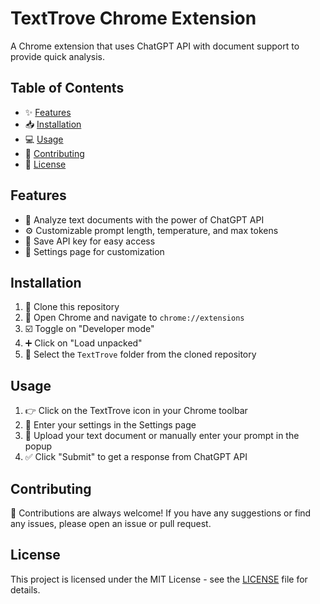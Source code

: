 # TextTrove Chrome Extension

A Chrome extension that uses ChatGPT API with document support to provide quick analysis.

## Table of Contents

- :sparkles: [Features](#features)
- :inbox_tray: [Installation](#installation)
- :computer: [Usage](#usage)
- :raised_hands: [Contributing](#contributing)
- :page_with_curl: [License](#license)

## Features

- :mag_right: Analyze text documents with the power of ChatGPT API
- :gear: Customizable prompt length, temperature, and max tokens
- :floppy_disk: Save API key for easy access
- :wrench: Settings page for customization

## Installation

1. :clap: Clone this repository
2. :rocket: Open Chrome and navigate to `chrome://extensions`
3. :ballot_box_with_check: Toggle on "Developer mode"
4. :heavy_plus_sign: Click on "Load unpacked"
5. :open_file_folder: Select the `TextTrove` folder from the cloned repository

## Usage

1. :point_right: Click on the TextTrove icon in your Chrome toolbar
2. :wrench: Enter your settings in the Settings page
3. :file_folder: Upload your text document or manually enter your prompt in the popup
4. :white_check_mark: Click "Submit" to get a response from ChatGPT API

## Contributing

:raised_hands: Contributions are always welcome! If you have any suggestions or find any issues, please open an issue or pull request.

## License

This project is licensed under the MIT License - see the [LICENSE](LICENSE) file for details.
